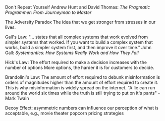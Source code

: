 Don't Repeat Yourself
Andrew Hunt and David Thomas: *The Pragmatic Programmer: From Journeyman to Master*

The Adversity Paradox
The idea that we get stronger from stresses in our lives.

Gall's Law: "... states that all complex systems that work evolved from simpler systems that worked. If you want to build a complex system that works, build a simpler system first, and then improve it over time."
John Gall:  *Systemantics: How Systems Really Work and How They Fail*

Hick's Law: The effort required to make a decision increases with the number of options More options, the harder it is for customers to decide.

Brandolini's Law: The amount of effort required to debunk misinformation is orders of magnitudes higher than the amount of effort required to create it. This is why misinformation is widely spread on the internet. "A lie can run around the world six times while the truth is still trying to put on it's pants" - Mark Twain

Decoy Effect: asymmetric numbers can influence our perception of what is acceptable, e.g., movie theater popcorn pricing strategies
